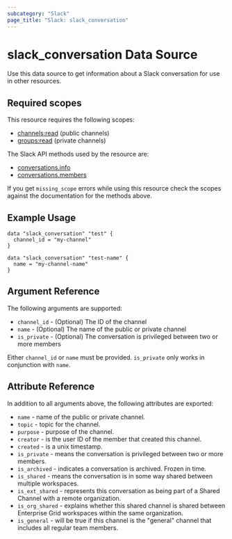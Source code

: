 ```yaml
---
subcategory: "Slack"
page_title: "Slack: slack_conversation"
---
```


# slack_conversation Data Source

Use this data source to get information about a Slack conversation for use in other
resources.

## Required scopes

This resource requires the following scopes:

- [channels:read](https://api.slack.com/scopes/channels:read) (public channels)
- [groups:read](https://api.slack.com/scopes/groups:read) (private channels)

The Slack API methods used by the resource are:

- [conversations.info](https://api.slack.com/methods/conversations.info)
- [conversations.members](https://api.slack.com/methods/conversations.members)

If you get `missing_scope` errors while using this resource check the scopes against
the documentation for the methods above.

## Example Usage

```hcl
data "slack_conversation" "test" {
  channel_id = "my-channel"
}

data "slack_conversation" "test-name" {
  name = "my-channel-name"
}
```

## Argument Reference

The following arguments are supported:

- `channel_id` - (Optional) The ID of the channel
- `name` - (Optional) The name of the public or private channel
- `is_private` - (Optional) The conversation is privileged between two or more members

Either `channel_id` or `name` must be provided. `is_private` only works in conjunction
with `name`.

## Attribute Reference

In addition to all arguments above, the following attributes are exported:

- `name` - name of the public or private channel.
- `topic` - topic for the channel.
- `purpose` - purpose of the channel.
- `creator` - is the user ID of the member that created this channel.
- `created` - is a unix timestamp.
- `is_private` - means the conversation is privileged between two or more members.
- `is_archived` - indicates a conversation is archived. Frozen in time.
- `is_shared` - means the conversation is in some way shared between multiple workspaces.
- `is_ext_shared` - represents this conversation as being part of a Shared Channel
with a remote organization.
- `is_org_shared` - explains whether this shared channel is shared between Enterprise
Grid workspaces within the same organization.
- `is_general` - will be true if this channel is the "general" channel that includes
all regular team members.
